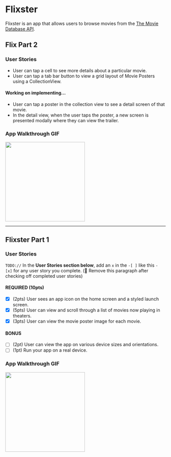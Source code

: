# Flixster

Flixster is an app that allows users to browse movies from the [The Movie Database API](http://docs.themoviedb.apiary.io/#).

## Flix Part 2

### User Stories
- User can tap a cell to see more details about a particular movie.
- User can tap a tab bar button to view a grid layout of Movie Posters using a CollectionView.

#### Working on implementing...
- User can tap a poster in the collection view to see a detail screen of that movie.
- In the detail view, when the user taps the poster, a new screen is presented modally where they can view the trailer.

### App Walkthrough GIF
<img src="http://g.recordit.co/F3m7B95ggw.gif" width=250><br>

---

## Flixster Part 1

### User Stories
`TODO://` In the **User Stories section below**, add an `x` in the `-[ ]` like this `- [x]` for any user story you complete. (🚫 Remove this paragraph after checking off completed user stories)

#### REQUIRED (10pts)
- [x] (2pts) User sees an app icon on the home screen and a styled launch screen.
- [x] (5pts) User can view and scroll through a list of movies now playing in theaters.
- [x] (3pts) User can view the movie poster image for each movie.

#### BONUS
- [ ] (2pt) User can view the app on various device sizes and orientations.
- [ ] (1pt) Run your app on a real device.

### App Walkthrough GIF
<img src="http://g.recordit.co/jhRX44fG5t.gif" width=250><br>
